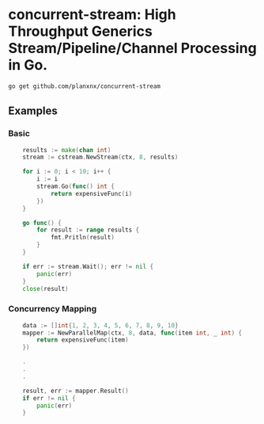 # **concurrent-stream**: High Throughput Generics Stream/Pipeline/Channel Processing in Go.

```sh
go get github.com/planxnx/concurrent-stream
```

## Examples

### Basic

```go
	results := make(chan int)
	stream := cstream.NewStream(ctx, 8, results)

	for i := 0; i < 10; i++ {
		i := i
		stream.Go(func() int {
			return expensiveFunc(i)
		})
	}

	go func() {
		for result := range results {
			fmt.Pritln(result)
        }
	}

	if err := stream.Wait(); err != nil {
		panic(err)
	}
	close(result)
```

### Concurrency Mapping

```go
	data := []int{1, 2, 3, 4, 5, 6, 7, 8, 9, 10}
	mapper := NewParallelMap(ctx, 8, data, func(item int, _ int) {
		return expensiveFunc(item)
	})

	.
	.
	.

	result, err := mapper.Result()
	if err != nil {
		panic(err)
	}
```
